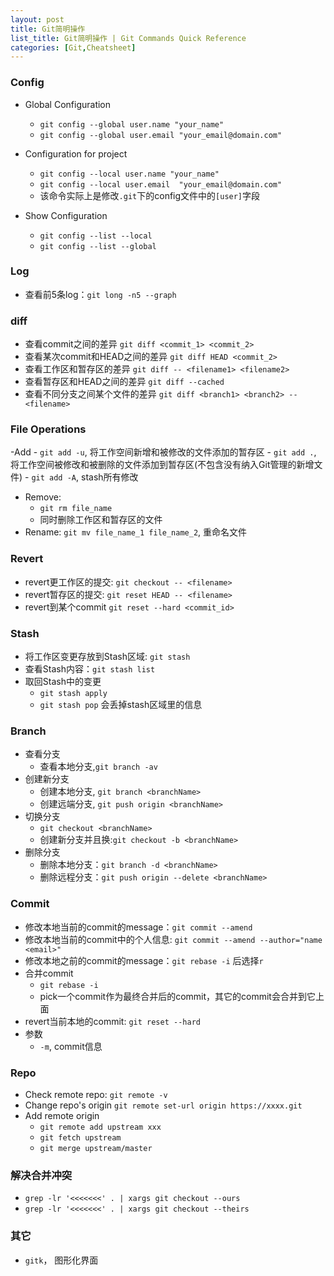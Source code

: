 ```yaml
---
layout: post
title: Git简明操作
list_title: Git简明操作 | Git Commands Quick Reference
categories: [Git,Cheatsheet]
---
```


### Config

- Global Configuration
    - `git config --global user.name "your_name"`
    - `git config --global user.email "your_email@domain.com"`

- Configuration for project
    - `git config --local user.name "your_name"`
    - `git config --local user.email  "your_email@domain.com"`
    - 该命令实际上是修改`.git`下的config文件中的`[user]`字段

- Show Configuration
    - `git config --list --local`
    - `git config --list --global`


### Log

- 查看前5条log：`git long -n5 --graph`

### diff

- 查看commit之间的差异 `git diff <commit_1> <commit_2>`
- 查看某次commit和HEAD之间的差异 `git diff HEAD <commit_2>`
- 查看工作区和暂存区的差异 `git diff -- <filename1> <filename2>`
- 查看暂存区和HEAD之间的差异 `git diff --cached`
- 查看不同分支之间某个文件的差异 `git diff <branch1> <branch2> -- <filename>`

### File Operations

-Add
    - `git add -u`, 将工作空间新增和被修改的文件添加的暂存区
    - `git add .`, 将工作空间被修改和被删除的文件添加到暂存区(不包含没有纳入Git管理的新增文件)
    - `git add -A`, stash所有修改
- Remove: 
    - `git rm file_name`
    - 同时删除工作区和暂存区的文件
- Rename: `git mv file_name_1 file_name_2`, 重命名文件

### Revert 

- revert更工作区的提交: `git checkout -- <filename>`
- revert暂存区的提交: `git reset HEAD -- <filename>` 
- revert到某个commit `git reset --hard <commit_id>`

### Stash

- 将工作区变更存放到Stash区域: `git stash`
- 查看Stash内容：`git stash list`
- 取回Stash中的变更
    - `git stash apply`
    - `git stash pop` 会丢掉stash区域里的信息

### Branch

- 查看分支
    - 查看本地分支,`git branch -av`
- 创建新分支
    - 创建本地分支, `git branch <branchName>`
    - 创建远端分支, `git push origin <branchName>`
- 切换分支
    - `git checkout <branchName>`
    - 创建新分支并且换:`git checkout -b <branchName>`
- 删除分支
    - 删除本地分支：`git branch -d <branchName>`
    - 删除远程分支：`git push origin --delete <branchName>`

### Commit

- 修改本地当前的commit的message：`git commit --amend`
- 修改本地当前的commit中的个人信息: `git commit --amend --author="name <email>"`
- 修改本地之前的commit的message：`git rebase -i` 后选择`r`
- 合并commit
    - `git rebase -i `
    - pick一个commit作为最终合并后的commit，其它的commit会合并到它上面
- revert当前本地的commit: `git reset --hard`
- 参数
    - `-m`, commit信息
    
### Repo

- Check remote repo: `git remote -v `
- Change repo's origin `git remote set-url origin https://xxxx.git`
- Add remote origin
    - `git remote add upstream xxx`
    - `git fetch upstream`
    - `git merge upstream/master`

### 解决合并冲突

- `grep -lr '<<<<<<<' . | xargs git checkout --ours`
- `grep -lr '<<<<<<<' . | xargs git checkout --theirs`


### 其它

- `gitk`， 图形化界面